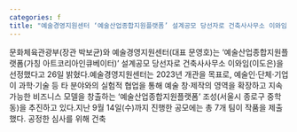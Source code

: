 ```yaml
---
categories: f
title: "예술경영지원센터 ‘예술산업종합지원플랫폼’ 설계공모 당선자로 건축사사무소 이와임 선정"
---
```

문화체육관광부(장관 박보균)와 예술경영지원센터(대표 문영호)는 ‘예술산업종합지원플랫폼(가칭 아트코리아인큐베이터)’ 설계공모 당선자로 건축사사무소 이와임(이도은)을 선정했다고 26일 밝혔다.예술경영지원센터는 2023년 개관을 목표로, 예술인·단체·기업이 과학·기술 등 타 분야와의 실험적 협업을 통해 예술 창·제작의 영역을 확장하고 지속가능한 비즈니스 모델을 창출하는 ‘예술산업종합지원플랫폼’ 조성(서울시 종로구 중학동)을 추진하고 있다.지난 9월 14일(수)까지 진행한 공모에는 총 7개 팀이 작품을 제출했다. 공정한 심사를 위해 건축
